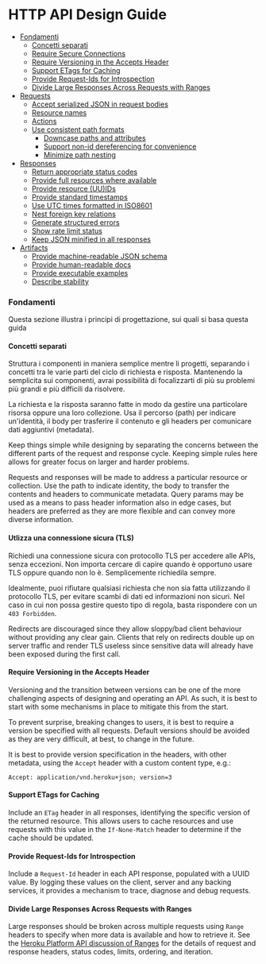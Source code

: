 # HTTP API Design Guide

* [Fondamenti](#fondamenti)
  * [Concetti separati](#concetti-separati)
  * [Require Secure Connections](foundations/require-secure-connections.md)
  * [Require Versioning in the Accepts Header](foundations/require-versioning-in-the-accepts-header.md)
  * [Support ETags for Caching](foundations/support-etags-for-caching.md)
  * [Provide Request-Ids for Introspection](foundations/provide-request-ids-for-introspection.md)
  * [Divide Large Responses Across Requests with Ranges](foundations/divide-large-responses-across-requests-with-ranges.md)
* [Requests](requests/README.md)
  * [Accept serialized JSON in request bodies](requests/accept-serialized-json-in-request-bodies.md)
  * [Resource names](requests/resource-names.md)
  * [Actions](requests/actions.md)
  * [Use consistent path formats](requests/use-consistent-path-formats.md)
    * [Downcase paths and attributes](requests/downcase-paths-and-attributes.md)
    * [Support non-id dereferencing for convenience](requests/support-non-id-dereferencing-for-convenience.md)
    * [Minimize path nesting](requests/minimize-path-nesting.md)
* [Responses](responses/README.md)
  * [Return appropriate status codes](responses/return-appropriate-status-codes.md)
  * [Provide full resources where available](responses/provide-full-resources-where-available.md)
  * [Provide resource (UU)IDs](responses/provide-resource-uuids.md)
  * [Provide standard timestamps](responses/provide-standard-timestamps.md)
  * [Use UTC times formatted in ISO8601](responses/use-utc-times-formatted-in-iso8601.md)
  * [Nest foreign key relations](responses/nest-foreign-key-relations.md)
  * [Generate structured errors](responses/generate-structured-errors.md)
  * [Show rate limit status](responses/show-rate-limit-status.md)
  * [Keep JSON minified in all responses](responses/keep-json-minified-in-all-responses.md)
* [Artifacts](artifacts/README.md)
  *  [Provide machine-readable JSON schema](artifacts/provide-machine-readable-json-schema.md)
  *  [Provide human-readable docs](artifacts/provide-human-readable-docs.md)
  *  [Provide executable examples](artifacts/provide-executable-examples.md)
  *  [Describe stability](artifacts/describe-stability.md)

### Fondamenti

Questa sezione illustra i principi di progettazione, sui quali si basa questa guida


#### Concetti separati

Struttura i componenti in maniera semplice mentre li progetti, separando i concetti tra le varie parti del ciclo di richiesta e risposta. Mantenendo la semplicita sui componenti, avrai possibilità di focalizzarti di più su problemi più grandi e più difficili da risolvere.

La richiesta e la risposta saranno fatte in modo da gestire una particolare risorsa oppure una loro collezione. Usa il percorso (path) per indicare un'identità, il body per trasferire il contenuto e gli headers per comunicare dati aggiuntivi (metadata).


Keep things simple while designing by separating the concerns between the
different parts of the request and response cycle. Keeping simple rules here
allows for greater focus on larger and harder problems.

Requests and responses will be made to address a particular resource or
collection. Use the path to indicate identity, the body to transfer the
contents and headers to communicate metadata. Query params may be used as a
means to pass header information also in edge cases, but headers are preferred
as they are more flexible and can convey more diverse information.


#### Utlizza una connessione sicura (TLS)

Richiedi una connessione sicura con protocollo TLS per accedere alle APIs, senza eccezioni.
Non importa cercare di capire quando è opportuno usare TLS oppure quando non lo è. Semplicemente richiedila sempre.

Idealmente, puoi rifiutare qualsiasi richiesta che non sia fatta utilizzando il protocollo TLS, per evitare scambi di dati ed informazioni non sicuri. Nel caso in cui non possa gestire questo tipo di regola, basta rispondere con un `403 Forbidden`.

Redirects are discouraged since they allow sloppy/bad client behaviour without
providing any clear gain.  Clients that rely on redirects double up on
server traffic and render TLS useless since sensitive data will already
 have been exposed during the first call.
 

#### Require Versioning in the Accepts Header

Versioning and the transition between versions can be one of the more
challenging aspects of designing and operating an API. As such, it is best to
start with some mechanisms in place to mitigate this from the start.

To prevent surprise, breaking changes to users, it is best to require a version
be specified with all requests. Default versions should be avoided as they are
very difficult, at best, to change in the future.

It is best to provide version specification in the headers, with other
metadata, using the `Accept` header with a custom content type, e.g.:

```
Accept: application/vnd.heroku+json; version=3
```


#### Support ETags for Caching

Include an `ETag` header in all responses, identifying the specific
version of the returned resource. This allows users to cache resources
and use requests with this value in the `If-None-Match` header to determine
if the cache should be updated.


#### Provide Request-Ids for Introspection

Include a `Request-Id` header in each API response, populated with a
UUID value. By logging these values on the client, server and any backing
services, it provides a mechanism to trace, diagnose and debug requests.


#### Divide Large Responses Across Requests with Ranges

Large responses should be broken across multiple requests using `Range` headers
to specify when more data is available and how to retrieve it. See the
[Heroku Platform API discussion of Ranges](https://devcenter.heroku.com/articles/platform-api-reference#ranges)
for the details of request and response headers, status codes, limits,
ordering, and iteration.



